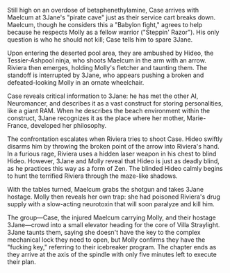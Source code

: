 Still high on an overdose of betaphenethylamine, Case arrives with Maelcum at 3Jane's "pirate cave" just as their service cart breaks down. Maelcum, though he considers this a "Babylon fight," agrees to help because he respects Molly as a fellow warrior ("Steppin' Razor"). His only question is who he should not kill; Case tells him to spare 3Jane.

Upon entering the deserted pool area, they are ambushed by Hideo, the Tessier-Ashpool ninja, who shoots Maelcum in the arm with an arrow. Riviera then emerges, holding Molly's fletcher and taunting them. The standoff is interrupted by 3Jane, who appears pushing a broken and defeated-looking Molly in an ornate wheelchair.

Case reveals critical information to 3Jane: he has met the other AI, Neuromancer, and describes it as a vast construct for storing personalities, like a giant RAM. When he describes the beach environment within the construct, 3Jane recognizes it as the place where her mother, Marie-France, developed her philosophy.

The confrontation escalates when Riviera tries to shoot Case. Hideo swiftly disarms him by throwing the broken point of the arrow into Riviera's hand. In a furious rage, Riviera uses a hidden laser weapon in his chest to blind Hideo. However, 3Jane and Molly reveal that Hideo is just as deadly blind, as he practices this way as a form of Zen. The blinded Hideo calmly begins to hunt the terrified Riviera through the maze-like shadows.

With the tables turned, Maelcum grabs the shotgun and takes 3Jane hostage. Molly then reveals her own trap: she had poisoned Riviera's drug supply with a slow-acting neurotoxin that will soon paralyze and kill him.

The group—Case, the injured Maelcum carrying Molly, and their hostage 3Jane—crowd into a small elevator heading for the core of Villa Straylight. 3Jane taunts them, saying she doesn't have the key to the complex mechanical lock they need to open, but Molly confirms they have the "fucking key," referring to their icebreaker program. The chapter ends as they arrive at the axis of the spindle with only five minutes left to execute their plan.